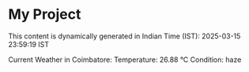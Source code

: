 # My Project

This content is dynamically generated in Indian Time (IST): 2025-03-15 23:59:19 IST


Current Weather in Coimbatore:
Temperature: 26.88 °C
Condition: haze
